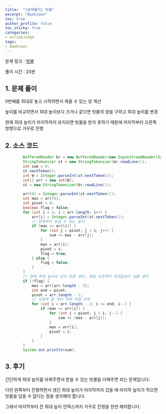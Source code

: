 ```yaml
---
title:  "[문제풀이] 빗풀"
excerpt: "BaekJoon"
toc: true
author_profile: false
toc_sticky: true
categories:
- onlineJudge
tags:
- BaekJoon
---
```


문제 링크 : [빗물](https://www.acmicpc.net/problem/14719)

풀이 시간 : 20분


## 1. 문제 풀이
0번째를 최대로 놓고 시작하면서 채울 수 있는 양 계산

높이를 비교하면서 최대 높이보다 크거나 같으면 빗물의 양을 구하고 최대 높이를 변경

현재 최대 높이가 마지막까지 유지되면 빗물을 받지 못하기 때문에 마지막부터 오른쪽 방향으로 거꾸로 진행



## 2. 소스 코드

```java
    	BufferedReader br = new BufferedReader(new InputStreamReader(System.in));
		StringTokenizer st = new StringTokenizer(br.readLine());
		int sum = 0;
		st.nextToken();
		int W = Integer.parseInt(st.nextToken());
		int[] arr = new int[W];
		st = new StringTokenizer(br.readLine());
		
		arr[0] = Integer.parseInt(st.nextToken());
		int max = arr[0];
		int pivot = 0;
		boolean flag = false;
		for (int i = 1; i < arr.length; i++) {
			arr[i] = Integer.parseInt(st.nextToken());
			// 왼쪽부터 담길 수 있는 높이
			if (max <= arr[i]) {
				for (int j = pivot; j < i; j++) {
					sum += max - arr[j];
				}
				max = arr[i];
				pivot = i;
				flag = true;
			} else {
				flag = false;
			}
		}
		// 현재 최대 높이로 담지 못할 경우, 제일 오른쪽이 최대값보다 낮을 경우
		if (!flag) {
			max = arr[arr.length - 1];
			int end = pivot;
			pivot = arr.length - 1;
			// 오른쪽 끝 부터 위에 작업 반복
			for (int i = arr.length - 2; i >= end; i--) {
				if (max <= arr[i]) {
					for (int j = pivot; j > i; j--) {
						sum += (max - arr[j]);
					}
					max = arr[i];
					pivot = i;
				}
			}
		}
		System.out.println(sum);
```

## 3. 후기
간단하게 최대 높이를 바꿔주면서 받을 수 있는 빗물을 더해주면 되는 문제입니다.

다만 왼쪽부터 진행하면서 생긴 최대 높이가 마지막까지 갔을 때 마지막 높이가 작으면 빗물을 담을 수 없다는 점을 생각해야 합니다.

그래서 마지막부터 전 최대 높이 인덱스까지 거꾸로 진행을 한번 해야합니다.